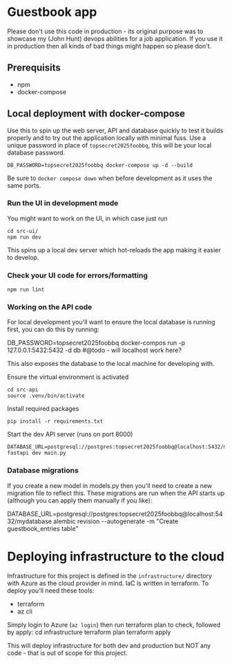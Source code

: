 # Guestbook app

Please don't use this code in production - its original purpose was to showcase my (John Hunt) devops abilities for a job application. If you use it in production then all kinds of bad things might happen so please don't.

## Prerequisits

- npm
- docker-compose

## Local deployment with docker-compose

Use this to spin up the web server, API and database quickly to test it builds properly and to try out the application locally with minimal fuss. Use a unique password in place of `topsecret2025foobbq`, this will be your local database password.

    DB_PASSWORD=topsecret2025foobbq docker-compose up -d --build

Be sure to `docker compose down` when before development as it uses the same ports.

### Run the UI in development mode

You might want to work on the UI, in which case just run

    cd src-ui/
    npm run dev

This spins up a local dev server which hot-reloads the app making it easier to develop.

### Check your UI code for errors/formatting

    npm run lint

### Working on the API code

For local development you'll want to ensure the local database is running first, you can do this by running:

   DB_PASSWORD=topsecret2025foobbq docker-compos run -p 127.0.0.1:5432:5432 -d db #@todo - will localhost work here?

This also exposes the database to the local machine for developing with.

Ensure the virtual environment is activated
    
    cd src-api
    source .venv/bin/activate

Install required packages

    pip install -r requirements.txt

Start the dev API server (runs on port 8000)

    DATABASE_URL=postgresql://postgres:topsecret2025foobbq@localhost:5432/mydatabase fastapi dev main.py

### Database migrations

If you create a new model in models.py then you'll need to create a new migration file to reflect this. These migrations are run when the API starts up (although you can apply them manually if you like):

   DATABASE_URL=postgresql://postgres:topsecret2025foobbq@localhost:5432/mydatabase alembic revision --autogenerate -m "Create guestbook_entries table"

# Deploying infrastructure to the cloud

Infrastructure for this project is defined in the `infrastructure/` directory with Azure as the cloud provider in mind. IaC is written in terraform. To deploy you'll need these tools:

 - terraform
 - az cli

Simply login to Azure (`az login`) then run terraform plan to check, followed by apply:
    cd infrastructure
    terraform plan
    terraform apply

This will deploy infrastructure for both dev and production but NOT any code - that is out of scope for this project.
